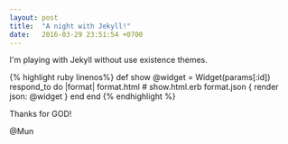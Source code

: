 ```yaml
---
layout: post
title:  "A night with Jekyll!"
date:   2016-03-29 23:51:54 +0700
---
```

I'm playing with Jekyll without use existence themes.

{% highlight ruby linenos%}
def show
  @widget = Widget(params[:id])
  respond_to do |format|
    format.html # show.html.erb
    format.json { render json: @widget }
  end
end
{% endhighlight %}

Thanks for GOD!

@Mun

